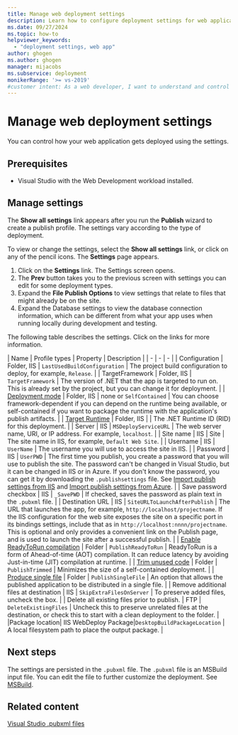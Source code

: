 ```yaml
---
title: Manage web deployment settings
description: Learn how to configure deployment settings for web applications in Visual Studio, when you publish a web application to Azure, IIS, or another target.
ms.date: 09/27/2024
ms.topic: how-to
helpviewer_keywords:
  - "deployment settings, web app"
author: ghogen
ms.author: ghogen
manager: mijacobs
ms.subservice: deployment
monikerRange: '>= vs-2019'
#customer intent: As a web developer, I want to understand and control the deployment settings for my web app.
---
```

# Manage web deployment settings

You can control how your web application gets deployed using the settings.

## Prerequisites

- Visual Studio with the Web Development workload installed.

## Manage settings

The **Show all settings** link appears after you run the **Publish** wizard to create a publish profile. The settings vary according to the type of deployment.

To view or change the settings, select the **Show all settings** link, or click on any of the pencil icons. The **Settings** page appears.

1. Click on the **Settings** link. The Settings screen opens.
1. The **Prev** button takes you to the previous screen with settings you can edit for some deployment types.
1. Expand the **File Publish Options** to view settings that relate to files that might already be on the site.
1. Expand the Database settings to view the database connection information, which can be different from what your app uses when running locally during development and testing.

The following table describes the settings. Click on the links for more information.

| Name | Profile types | Property | Description |
| - | - | - |
| Configuration | Folder, IIS | `LastUsedBuildConfiguration` | The project build configuration to deploy, for example, `Release`. |
| TargetFramework | Folder, IIS | `TargetFramework` | The version of .NET that the app is targeted to run on. This is already set by the project, but you can change it for deployment. |
| [Deployment mode](/dotnet/core/deploying/) | Folder, IIS | none or `SelfContained` | You can choose framework-dependent if you can depend on the runtime being available, or self-contained if you want to package the runtime with the application's publish artifacts. |
| [Target Runtime](/dotnet/core/rid-catalog) | Folder, IIS | | The .NET Runtime ID (RID) for this deployment. |
| Server | IIS | `MSDeployServiceURL` | The web server name, URI, or IP address. For example, `localhost`. |
| Site name | IIS | Site | The site name in IIS, for example, `Default Web Site`. |
| Username | IIS | `UserName` | The username you will use to access the site in IIS. |
| Password | IIS | `UserPWD` | The first time you publish, you create a password that you will use to publish the site. The password can't be changed in Visual Studio, but it can be changed in IIS or in Azure. If you don't know the password, you can get it by downloading the `.publishsettings` file. See [Import publish settings from IIS](tutorial-import-publish-settings-iis.md) and [Import publish settings from Azure](tutorial-import-publish-settings-azure.md). |
| Save password checkbox | IIS | `_SavePWD` | If checked, saves the password as plain text in the `.pubxml` file. |
| Destination URL | IIS | `SiteURLToLaunchAfterPublish` | The URL that launches the app, for example, `http://localhost/projectname`. If the IIS configuration for the web site exposes the site on a specific port in its bindings settings, include that as in `http://localhost:nnnn/projectname`. This is optional and only provides a convenient link on the Publish page, and is used to launch the site after a successful publish. |
| [Enable ReadyToRun compilation](/dotnet/core/deploying/ready-to-run) | Folder | `PublishReadyToRun` | ReadyToRun is a form of Ahead-of-time (AOT) compilation. It can reduce latency by avoiding Just-in-time (JIT) compilation at runtime. |
| [Trim unused code](/dotnet/core/deploying/trimming/trim-self-contained) | Folder | `PublishTrimmed` | Minimizes the size of a self-contained deployment. |
| [Produce single file](/dotnet/core/deploying/single-file/overview) | Folder | `PublishSingleFile` | An option that allows the published application to be distributed in a single file. |
| Remove additional files at destination | IIS  | `SkipExtraFilesOnServer` | To preserve added files, uncheck the box. |
| Delete all existing files prior to publish. | FTP | `DeleteExistingFiles` | Uncheck this to preserve unrelated files at the destination, or check this to start with a clean deployment to the folder. |
|Package location| IIS WebDeploy Package|`DesktopBuildPackageLocation` | A local filesystem path to place the output package. |

## Next steps

The settings are persisted in the `.pubxml` file. The `.pubxml` file is an MSBuild input file. You can edit the file to further customize the deployment. See [MSBuild](../msbuild/msbuild.md).

## Related content

[Visual Studio .pubxml files](/aspnet/core/host-and-deploy/visual-studio-publish-profiles)
